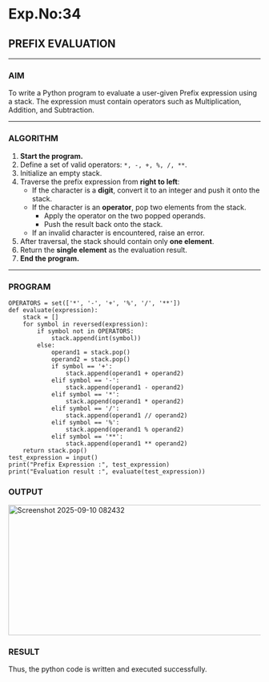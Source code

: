# Exp.No:34  
## PREFIX EVALUATION

---

### AIM  
To write a Python program to evaluate a user-given Prefix expression using a stack. The expression must contain operators such as Multiplication, Addition, and Subtraction.

---

### ALGORITHM

1. **Start the program.**
2. Define a set of valid operators: `*, -, +, %, /, **`.
3. Initialize an empty stack.
4. Traverse the prefix expression from **right to left**:
   - If the character is a **digit**, convert it to an integer and push it onto the stack.
   - If the character is an **operator**, pop two elements from the stack.
     - Apply the operator on the two popped operands.
     - Push the result back onto the stack.
   - If an invalid character is encountered, raise an error.
5. After traversal, the stack should contain only **one element**.
6. Return the **single element** as the evaluation result.
7. **End the program.**

---

### PROGRAM
```
OPERATORS = set(['*', '-', '+', '%', '/', '**']) 
def evaluate(expression):
    stack = []
    for symbol in reversed(expression):
        if symbol not in OPERATORS:
            stack.append(int(symbol))  
        else:
            operand1 = stack.pop()
            operand2 = stack.pop()
            if symbol == '+':
                stack.append(operand1 + operand2)
            elif symbol == '-':
                stack.append(operand1 - operand2)
            elif symbol == '*':
                stack.append(operand1 * operand2)
            elif symbol == '/':
                stack.append(operand1 // operand2) 
            elif symbol == '%':
                stack.append(operand1 % operand2)
            elif symbol == '**':
                stack.append(operand1 ** operand2)
    return stack.pop()
test_expression = input()
print("Prefix Expression :", test_expression)
print("Evaluation result :", evaluate(test_expression))
```
### OUTPUT

<img width="825" height="260" alt="Screenshot 2025-09-10 082432" src="https://github.com/user-attachments/assets/8bdd1b38-8513-4aaf-b6eb-738d1af5d5ee" />

### RESULT

Thus, the python code is written and executed successfully.
